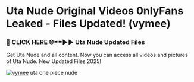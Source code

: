 # Uta Nude Original Videos 0nlyFans Leaked - Files Updated! (vymee)

<h3>🔴 CLICK HERE 🌐==►► <a href="https://tinyurl.com/4mcuefdz" rel="nofollow">Uta Nude Updated Files</a></h3>

Get Uta Nude and all content. Now you can access all videos and pictures of Uta Nude. New Updated Files 2025!

[![vymee](https://i.imgur.com/StAQSOY.gif)](https://tinyurl.com/4mcuefdz)
uta one piece nude